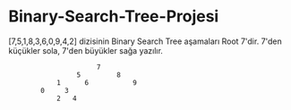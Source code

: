 # Binary-Search-Tree-Projesi
[7,5,1,8,3,6,0,9,4,2] dizisinin Binary Search Tree aşamaları
Root 7'dir. 7'den küçükler sola, 7'den büyükler sağa yazılır.


                          7
                     5         8
                1      6           9
            0     3
                2   4
